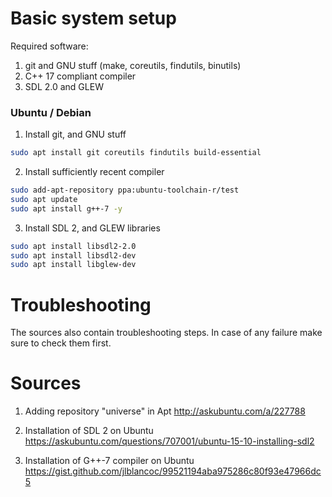 # Basic system setup

Required software:
1. git and GNU stuff (make, coreutils, findutils, binutils)
2. C++ 17 compliant compiler
3. SDL 2.0 and GLEW

### Ubuntu / Debian

1. Install git, and GNU stuff
```bash
sudo apt install git coreutils findutils build-essential
```

2. Install sufficiently recent compiler
```bash
sudo add-apt-repository ppa:ubuntu-toolchain-r/test
sudo apt update
sudo apt install g++-7 -y
```

3. Install SDL 2, and GLEW libraries
```bash
sudo apt install libsdl2-2.0
sudo apt install libsdl2-dev
sudo apt install libglew-dev
```

# Troubleshooting

The sources also contain troubleshooting steps.
In case of any failure make sure to check them first.

# Sources

1. Adding repository "universe" in Apt
http://askubuntu.com/a/227788

2. Installation of SDL 2 on Ubuntu
https://askubuntu.com/questions/707001/ubuntu-15-10-installing-sdl2

3. Installation of G++-7 compiler on Ubuntu
https://gist.github.com/jlblancoc/99521194aba975286c80f93e47966dc5
